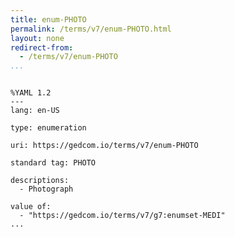 ```yaml
---
title: enum-PHOTO
permalink: /terms/v7/enum-PHOTO.html
layout: none
redirect-from:
  - /terms/v7/enum-PHOTO
...
```


```

%YAML 1.2
---
lang: en-US

type: enumeration

uri: https://gedcom.io/terms/v7/enum-PHOTO

standard tag: PHOTO

descriptions:
  - Photograph

value of:
  - "https://gedcom.io/terms/v7/g7:enumset-MEDI"
...

```
